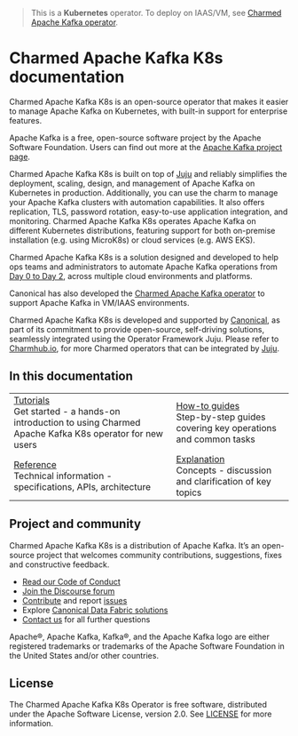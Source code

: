 > This is a **Kubernetes** operator. To deploy on IAAS/VM, see [Charmed Apache Kafka operator](https://charmhub.io/kafka).

# Charmed Apache Kafka K8s documentation

Charmed Apache Kafka K8s is an open-source operator that makes it easier to manage Apache Kafka on Kubernetes, with built-in support for enterprise features. 

Apache Kafka is a free, open-source software project by the Apache Software Foundation. Users can find out more at the [Apache Kafka project page](https://kafka.apache.org).

Charmed Apache Kafka K8s is built on top of [Juju](https://juju.is/) and reliably simplifies the deployment, scaling, design, and management of Apache Kafka on Kubernetes in production. Additionally, you can use the charm to manage your Apache Kafka clusters with automation capabilities. It also offers replication, TLS, password rotation, easy-to-use application integration, and monitoring.
Charmed Apache Kafka K8s operates Apache Kafka on different Kubernetes distributions, featuring support for both on-premise installation (e.g. using MicroK8s) or cloud services (e.g. AWS EKS).

Charmed Apache Kafka K8s is a solution designed and developed to help ops teams and 
administrators to automate Apache Kafka operations from [Day 0 to Day 2](https://codilime.com/blog/day-0-day-1-day-2-the-software-lifecycle-in-the-cloud-age/), across multiple cloud environments and platforms.


Canonical has also developed the [Charmed Apache Kafka operator](/t/charmed-kafka-documentation/10288) to support Apache Kafka in VM/IAAS environments.


Charmed Apache Kafka K8s is developed and supported by [Canonical](https://canonical.com/), as part of its commitment to 
provide open-source, self-driving solutions, seamlessly integrated using the Operator Framework Juju. Please 
refer to [Charmhub.io](https://charmhub.io/), for more Charmed operators that can be integrated by [Juju](https://juju.is/).

## In this documentation

| | |
|--|--|
|  [Tutorials](/t/charmed-kafka-k8s-tutorial-overview/11945)</br>  Get started - a hands-on introduction to using Charmed Apache Kafka K8s operator for new users </br> |  [How-to guides](/t/charmed-kafka-k8s-how-to-manage-units/10295) </br> Step-by-step guides covering key operations and common tasks |
| [Reference](/t/13269) </br> Technical information - specifications, APIs, architecture | [Explanation](/t/charmed-apache-kafka-k8s-documentation-explanation-security-hardening-guide/15857) </br> Concepts - discussion and clarification of key topics  |

## Project and community

Charmed Apache Kafka K8s is a distribution of Apache Kafka. It’s an open-source project that welcomes community contributions, suggestions, fixes and constructive feedback.

- [Read our Code of Conduct](https://ubuntu.com/community/code-of-conduct)
- [Join the Discourse forum](https://discourse.charmhub.io/tag/kafka)
- [Contribute](https://github.com/canonical/kafka-k8s-operator/blob/main/CONTRIBUTING.md) and report [issues](https://github.com/canonical/kafka-k8s-operator/issues/new)
- Explore [Canonical Data Fabric solutions](https://canonical.com/data)
- [Contact us](/t/charmed-kafka-k8s-documentation-reference-contacts/13206) for all further questions

Apache®, Apache Kafka, Kafka®, and the Apache Kafka logo are either registered trademarks or trademarks of the Apache Software Foundation in the United States and/or other countries.

## License

The Charmed Apache Kafka K8s Operator is free software, distributed under the Apache Software License, version 2.0. See [LICENSE](https://github.com/canonical/kafka-k8s-operator/blob/main/LICENSE) for more information.
